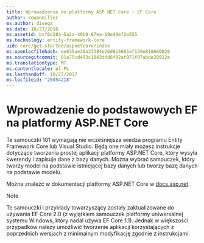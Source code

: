 ```yaml
---
title: Wprowadzenie do platformy ASP.NET Core - EF Core
author: rowanmiller
ms.author: divega
ms.date: 10/27/2016
ms.assetid: bcf6d28a-5a2a-40b9-87ea-19ed9ef2e555
ms.technology: entity-framework-core
uid: core/get-started/aspnetcore/index
ms.openlocfilehash: ee835ae30a33384e26d823605af129e810660028
ms.sourcegitcommit: 01a75cd483c1943ddd6f82af971f07abde20912e
ms.translationtype: MT
ms.contentlocale: pl-PL
ms.lasthandoff: 10/27/2017
ms.locfileid: "26054218"
---
```

# <a name="getting-started-with-ef-core-on-aspnet-core"></a>Wprowadzenie do podstawowych EF na platformy ASP.NET Core

Te samouczki 101 wymagają nie wcześniejsza wiedza programu Entity Framework Core lub Visual Studio. Będą one miały możesz instrukcje dotyczące tworzenia prostej aplikacji platformy ASP.NET Core, który wysyła kwerendy i zapisuje dane z bazy danych. Można wybrać samouczek, który tworzy model na podstawie istniejącej bazy danych lub tworzy bazę danych na podstawie modelu.

Można znaleźć w dokumentacji platformy ASP.NET Core w [docs.asp.net](https://docs.asp.net).

> [!NOTE]  
> Te samouczki i przykłady towarzyszący zostały zaktualizowane do używania EF Core 2.0 (z wyjątkiem samouczek platformy uniwersalnej systemu Windows, który nadal używa EF Core 1.1). Jednak w większości przypadków należy umożliwić tworzenie aplikacji korzystających z poprzednich wersjach z minimalnym modyfikację zgodnie z instrukcjami.
